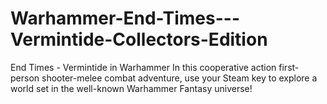 # Warhammer-End-Times---Vermintide-Collectors-Edition
End Times - Vermintide in Warhammer In this cooperative action first-person shooter-melee combat adventure, use your Steam key to explore a world set in the well-known Warhammer Fantasy universe!

